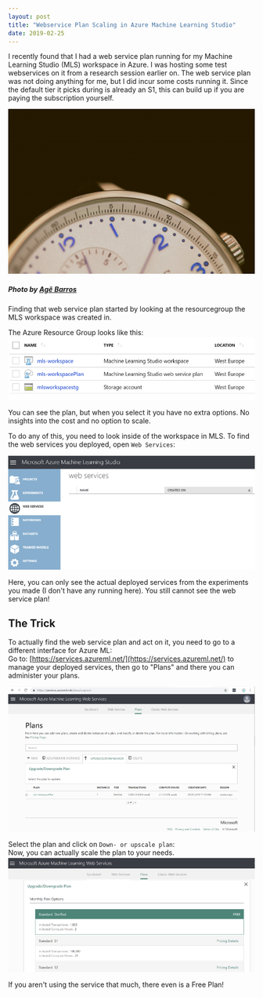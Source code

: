```yaml
---
layout: post
title: "Webservice Plan Scaling in Azure Machine Learning Studio"
date: 2019-02-25
---
```


I recently found that I had a web service plan running for my Machine Learning Studio (MLS) workspace in Azure. I was hosting some test webservices on it from a research session earlier on. The web service plan was not doing anything for me, but I did incur some costs running it. Since the default tier it picks during is already an S1, this can build up if you are paying the subscription yourself. 

![](/images/20190225/hero-photo-1508962061361-bcb4d4c477f8.jpg)
##### Photo by [Agê Barros](https://unsplash.com/photos/Yx1ZkifiHto)

Finding that web service plan started by looking at the resourcegroup the MLS workspace was created in. 

The Azure Resource Group looks like this:
![](/images/20190225/01-ResourceGroup.png)

You can see the plan, but when you select it you have no extra options. No insights into the cost and no option to scale. 

To do any of this, you need to look inside of the workspace in MLS. To find the web services you deployed, open `Web Services`:

![](/images/20190225/02-AzMLS.png)

Here, you can only see the actual deployed services from the experiments you made (I don't have any running here). You still cannot see the web service plan!

## The Trick

To actually find the web service plan and act on it, you need to go to a different interface for Azure ML:  
Go to: [https://services.azureml.net/](https://services.azureml.net/) to manage your deployed services, then go to "Plans" and there you can administer your plans. 

![](/images/20190225/03-MLS-Plans.png)

Select the plan and click on `Down- or upscale plan`:  
Now, you can actually scale the plan to your needs.  
![](/images/20190225/04-MLS-Scale.png)

If you aren't using the service that much, there even is a Free Plan!